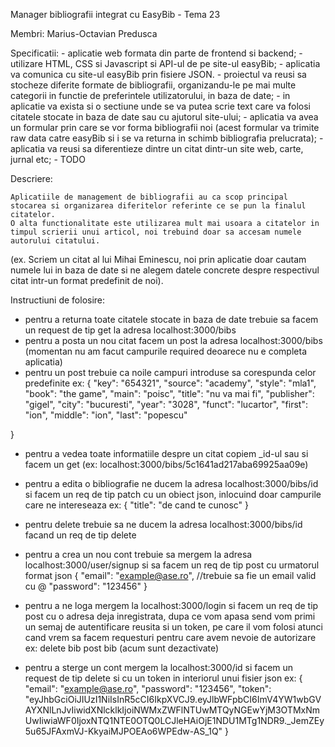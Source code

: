 Manager bibliografii integrat cu EasyBib - Tema 23 

Membri: Marius-Octavian Predusca

Specificatii:
    - aplicatie web formata din parte de frontend si backend;
    - utilizare HTML, CSS si Javascript si API-ul de pe site-ul easyBib;
    - aplicatia va comunica cu site-ul easyBib prin fisiere JSON.
    - proiectul va reusi sa stocheze diferite formate de bibliografii, organizandu-le pe mai multe categorii in functie de preferintele utilizatorului, in baza de date;
    - in aplicatie va exista si o sectiune unde se va putea scrie text care va folosi citatele stocate in baza de date sau cu ajutorul site-ului;
    - aplicatia va avea un formular prin care se vor forma bibliografii noi (acest formular va trimite raw data catre easyBib si i se va returna in schimb bibliografia prelucrata);
    - aplicatia va reusi sa diferentieze dintre un citat dintr-un site web, carte, jurnal etc;
    - TODO
    

Descriere:

    Aplicatiile de management de bibliografii au ca scop principal stocarea si organizarea diferitelor referinte ce se pun la finalul citatelor.
    O alta functionalitate este utilizarea mult mai usoara a citatelor in timpul scrierii unui articol, noi trebuind doar sa accesam numele autorului citatului.
(ex. Scriem un citat al lui Mihai Eminescu, noi prin aplicatie doar cautam numele lui in baza de date si ne alegem  datele concrete despre respectivul citat 
intr-un format predefinit de noi).


Instructiuni de folosire:
- pentru a returna toate citatele stocate in baza de date trebuie sa facem un request de tip get la adresa localhost:3000/bibs
- pentru a posta un nou citat facem un post la adresa localhost:3000/bibs (momentan nu am facut campurile required deoarece nu e completa aplicatia)
- pentru un post trebuie ca noile campuri introduse sa corespunda celor predefinite
ex: 
{
		"key": "654321",
        "source": "academy",
        "style": "mla1",
        "book": "the game",
        "main": "poisc",
        "title": "nu va mai fi",
        "publisher": "gigel",
        "city": "bucuresti",
        "year": "3028",
        "funct": "lucartor",
        "first": "ion",
        "middle": "ion",
        "last": "popescu"
        
}
- pentru a vedea toate informatiile despre un citat copiem _id-ul sau si facem un get (ex: localhost:3000/bibs/5c1641ad217aba69925aa09e)
- pentru a edita o bibliografie ne ducem la adresa localhost:3000/bibs/id si facem un req de tip patch cu un obiect json,
inlocuind doar campurile care ne intereseaza 
ex:
{
    "title": "de cand te cunosc"
}

- pentru delete trebuie sa ne ducem la adresa localhost:3000/bibs/id facand un req de tip delete

- pentru a crea un nou cont trebuie sa mergem la adresa localhost:3000/user/signup si sa facem un req de tip post cu urmatorul format json
{
	"email": "example@ase.ro", //trebuie sa fie un email valid cu @
	"password": "123456"
}

- pentru a ne loga mergem la localhost:3000/login si facem un req de tip post cu o adresa deja inregistrata,
dupa ce vom apasa send vom primi un semaj de autentificare reusita si un token, pe care il vom folosi atunci cand vrem sa facem requesturi pentru care
avem nevoie de autorizare ex: delete bib post bib (acum sunt dezactivate)

- pentru a sterge un cont mergem la localhost:3000/id si facem un request de tip delete si cu un token in interiorul unui fisier json
ex:
{
	"email": "example@ase.ro",
	"password": "123456",
	"token": "eyJhbGciOiJIUzI1NiIsInR5cCI6IkpXVCJ9.eyJlbWFpbCI6ImV4YW1wbGVAYXNlLnJvIiwidXNlcklkIjoiNWMxZWFlNTUwMTQyNGEwYjM3OTMxNmUwIiwiaWF0IjoxNTQ1NTE0OTQ0LCJleHAiOjE1NDU1MTg1NDR9._JemZEy5u65JFAxmVJ-KkyaiMJPOEAo6WPEdw-AS_1Q"
}


